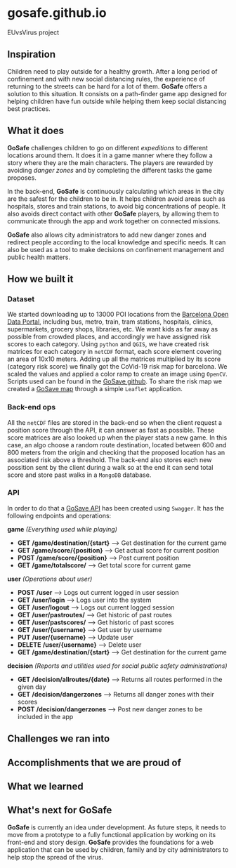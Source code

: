 # gosafe.github.io
EUvsVirus project

## Inspiration
Children need to play outside for a healthy growth. After a long period of confinement and with new social distancing rules, the experience of returning to the streets can be hard for a lot of them. **GoSafe** offers a solution to this situation. It consists on a path-finder game app designed for helping children have fun outside while helping them keep social distancing best practices.

## What it does
**GoSafe** challenges children to go on different *expeditions* to different locations around them. It does it in a game manner where they follow a story where they are the main characters. The players are rewarded by avoiding *danger zones* and by completing the different tasks the game proposes.

In the back-end, **GoSafe** is continuously calculating which areas in the city are the safest for the children to be in. It helps children avoid areas such as hospitals, stores and train stations, to avoid big concentrations of people. It also avoids direct contact with other **GoSafe** players, by allowing them to communicate through the app and work together on connected missions.

**GoSafe** also allows city administrators to add new danger zones and redirect people according to the local knowledge and specific needs. It can also be used as a tool to make decisions on confinement management and public health matters.

## How we built it
### Dataset
We started downloading up to 13000 POI locations from the [Barcelona Open Data Portal](https://opendata-ajuntament.barcelona.cat/data/en/dataset), including bus, metro, train, tram stations, hospitals, clinics, supermarkets, grocery shops, libraries, etc. We want kids as far away as possible from crowded places, and accordingly we have assigned risk scores to each category. Using `python` and `QGIS`, we have created risk matrices for each category in `netCDF` format, each score element covering an area of 10x10 meters. Adding up all the matrices multiplied by its score (category risk score) we finally got the CoVid-19 risk map for barcelona. We scaled the values and applied a color ramp to create an image using `OpenCV`. Scripts used can be found in the [GoSave github](https://github.com/gosafe-euvsvirus/gosafe-euvsvirus.github.io). To share the risk map we created a [GoSave map](https://gosafe-euvsvirus.github.io/) through a simple `Leaflet` application. 

### Back-end ops
All the `netCDF` files are stored in the back-end so when the client request a position score through the API, it can answer as fast as possible. These score matrices are also looked up when the player stats a new game. In this case, an algo choose a random route destination, located between 600 and 800 meters from the origin and checking that the proposed location has an associated risk above a threshold. The back-end also stores each new possition sent by the client during a walk so at the end it can send total score and store past walks in a `MongoDB` database.

### API
In order to do that a [GoSave API](https://app.swaggerhub.com/apis/jaumebrossa/GoSafeAPI/1.0.0#/) has been created using `Swagger`. It has the following endpoints and operations:

**game** *(Everything used while playing)*
* **GET** **/game/destination/{start}** --> Get destination for the current game
* **GET** **/game/score/{position}** --> Get actual score for current position
* **POST** **/game/score/{position}** --> Post current position
* **GET** **/game/totalscore/** --> Get total score for current game


**user** *(Operations about user)*
* **POST** **/user** --> Logs out current logged in user session
* **GET** **/user/login** --> Logs user into the system
* **GET** **/user/logout** --> Logs out current logged session
* **GET** **/user/pastroutes/** --> Get historic of past routes
* **GET** **/user/pastscores/** --> Get historic of past scores
* **GET** **/user/{username}** --> Get user by username
* **PUT** **/user/{username}** --> Update user
* **DELETE** **/user/{username}** --> Delete user
* **GET** **/game/destination/{start}** --> Get destination for the current game

**decision** *(Reports and utilities used for social public safety administrations)*
* **GET** **/decision/allroutes/{date}** --> Returns all routes performed in the given day
* **GET** **/decision/dangerzones** --> Returns all danger zones with their scores
* **POST** **/decision/dangerzones** --> Post new danger zones to be included in the app

## Challenges we ran into

## Accomplishments that we are proud of

## What we learned

## What's next for GoSafe
**GoSafe** is currently an idea under development. As future steps, it needs to move from a prototype to a fully functional application by working on its front-end and story design.
**GoSafe** provides the foundations for a web application that can be used by children, family and by city administrators to help stop the spread of the virus.
